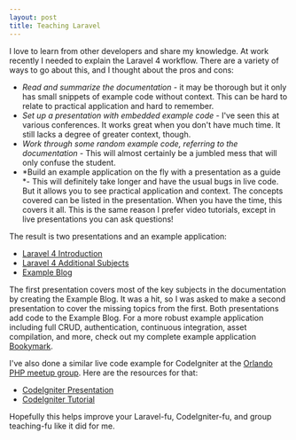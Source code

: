 ```yaml
---
layout: post
title: Teaching Laravel
---
```


I love to learn from other developers and share my knowledge. At work recently I needed to explain the Laravel 4 workflow. There are a variety of ways to go about this, and I thought about the pros and cons:

* *Read and summarize the documentation* - it may be thorough but it only has small snippets of example code without context. This can be hard to relate to practical application and hard to remember.
* *Set up a presentation with embedded example code* - I've seen this at various conferences. It works great when you don't have much time. It still lacks a degree of greater context, though.
* *Work through some random example code, referring to the documentation* - This will almost certainly be a jumbled mess that will only confuse the student.
* *Build an example application on the fly with a presentation as a guide *- This will definitely take longer and have the usual bugs in live code. But it allows you to see practical application and context. The concepts covered can be listed in the presentation. When you have the time, this covers it all. This is the same reason I prefer video tutorials, except in live presentations you can ask questions!

The result is two presentations and an example application:

* [Laravel 4 Introduction](https://docs.google.com/presentation/d/13WZwvlkzHrcKCOfD__TQ9R0sxIuKjPKYXtPFXRa-Maw/edit?usp=sharing)
* [Laravel 4 Additional Subjects](https://docs.google.com/presentation/d/16Ji6NqsODl-kNHlTGYxBh6_BE1Tz9oohT74cvS5Fa8U/edit?usp=sharing)
* [Example Blog](https://github.com/mikedfunk/example_blog)

The first presentation covers most of the key subjects in the documentation by creating the Example Blog. It was a hit, so I was asked to make a second presentation to cover the missing topics from the first. Both presentations add code to the Example Blog. For a more robust example application including full CRUD, authentication, continuous integration, asset compilation, and more, check out my complete example application [Bookymark](http://github.com/bookymark/bookymark).

I've also done a similar live code example for CodeIgniter at the [Orlando PHP meetup group](http://www.orlandophp.org). Here are the resources for that:

* [CodeIgniter Presentation](https://docs.google.com/presentation/d/1_JpIjt-gAcxrt6VILDx4XoKN3ggCmgji7O13WaR7IAc/edit?usp=sharing)
* [CodeIgniter Tutorial](https://github.com/mikedfunk/CodeIgniter-Tutorial)

Hopefully this helps improve your Laravel-fu, CodeIgniter-fu, and group teaching-fu like it did for me.
